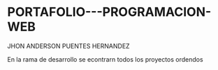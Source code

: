 # PORTAFOLIO---PROGRAMACION-WEB

JHON ANDERSON PUENTES HERNANDEZ

En la rama de desarrollo se econtrarn todos los proyectos ordendos
